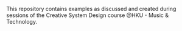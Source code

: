 This repository contains examples as discussed and created during sessions of the Creative System Design course @HKU - Music & Technology.
